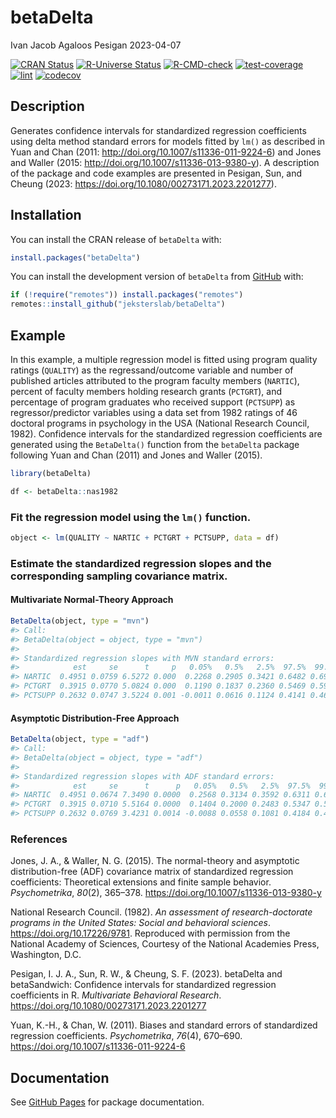 betaDelta
================
Ivan Jacob Agaloos Pesigan
2023-04-07

<!-- README.md is generated from README.Rmd. Please edit that file -->
<!-- badges: start -->

[![CRAN
Status](https://www.r-pkg.org/badges/version/betaDelta)](https://cran.r-project.org/package=betaDelta)
[![R-Universe
Status](https://jeksterslab.r-universe.dev/badges/betaDelta)](https://jeksterslab.r-universe.dev)
[![R-CMD-check](https://github.com/jeksterslab/betaDelta/workflows/R-CMD-check/badge.svg)](https://github.com/jeksterslab/betaDelta/actions)
[![test-coverage](https://github.com/jeksterslab/betaDelta/actions/workflows/test-coverage.yaml/badge.svg)](https://github.com/jeksterslab/betaDelta/actions/workflows/test-coverage.yaml)
[![lint](https://github.com/jeksterslab/betaDelta/actions/workflows/lint.yaml/badge.svg)](https://github.com/jeksterslab/betaDelta/actions/workflows/lint.yaml)
[![codecov](https://codecov.io/gh/jeksterslab/betaDelta/branch/main/graph/badge.svg?token=KVLUET3DJ6)](https://codecov.io/gh/jeksterslab/betaDelta)
<!-- badges: end -->

## Description

Generates confidence intervals for standardized regression coefficients
using delta method standard errors for models fitted by `lm()` as
described in Yuan and Chan (2011:
<http://doi.org/10.1007/s11336-011-9224-6>) and Jones and Waller (2015:
<http://doi.org/10.1007/s11336-013-9380-y>). A description of the
package and code examples are presented in Pesigan, Sun, and Cheung
(2023: <https://doi.org/10.1080/00273171.2023.2201277>).

## Installation

You can install the CRAN release of `betaDelta` with:

``` r
install.packages("betaDelta")
```

You can install the development version of `betaDelta` from
[GitHub](https://github.com/jeksterslab/betaDelta) with:

``` r
if (!require("remotes")) install.packages("remotes")
remotes::install_github("jeksterslab/betaDelta")
```

## Example

In this example, a multiple regression model is fitted using program
quality ratings (`QUALITY`) as the regressand/outcome variable and
number of published articles attributed to the program faculty members
(`NARTIC`), percent of faculty members holding research grants
(`PCTGRT`), and percentage of program graduates who received support
(`PCTSUPP`) as regressor/predictor variables using a data set from 1982
ratings of 46 doctoral programs in psychology in the USA (National
Research Council, 1982). Confidence intervals for the standardized
regression coefficients are generated using the `BetaDelta()` function
from the `betaDelta` package following Yuan and Chan (2011) and Jones
and Waller (2015).

``` r
library(betaDelta)
```

``` r
df <- betaDelta::nas1982
```

### Fit the regression model using the `lm()` function.

``` r
object <- lm(QUALITY ~ NARTIC + PCTGRT + PCTSUPP, data = df)
```

### Estimate the standardized regression slopes and the corresponding sampling covariance matrix.

#### Multivariate Normal-Theory Approach

``` r
BetaDelta(object, type = "mvn")
#> Call:
#> BetaDelta(object = object, type = "mvn")
#> 
#> Standardized regression slopes with MVN standard errors:
#>            est     se      t     p   0.05%   0.5%   2.5%  97.5%  99.5% 99.95%
#> NARTIC  0.4951 0.0759 6.5272 0.000  0.2268 0.2905 0.3421 0.6482 0.6998 0.7635
#> PCTGRT  0.3915 0.0770 5.0824 0.000  0.1190 0.1837 0.2360 0.5469 0.5993 0.6640
#> PCTSUPP 0.2632 0.0747 3.5224 0.001 -0.0011 0.0616 0.1124 0.4141 0.4649 0.5276
```

#### Asymptotic Distribution-Free Approach

``` r
BetaDelta(object, type = "adf")
#> Call:
#> BetaDelta(object = object, type = "adf")
#> 
#> Standardized regression slopes with ADF standard errors:
#>            est     se      t      p   0.05%   0.5%   2.5%  97.5%  99.5% 99.95%
#> NARTIC  0.4951 0.0674 7.3490 0.0000  0.2568 0.3134 0.3592 0.6311 0.6769 0.7335
#> PCTGRT  0.3915 0.0710 5.5164 0.0000  0.1404 0.2000 0.2483 0.5347 0.5830 0.6426
#> PCTSUPP 0.2632 0.0769 3.4231 0.0014 -0.0088 0.0558 0.1081 0.4184 0.4707 0.5353
```

### References

Jones, J. A., & Waller, N. G. (2015). The normal-theory and asymptotic
distribution-free (ADF) covariance matrix of standardized regression
coefficients: Theoretical extensions and finite sample behavior.
*Psychometrika*, *80*(2), 365–378.
<https://doi.org/10.1007/s11336-013-9380-y>

National Research Council. (1982). *An assessment of research-doctorate
programs in the United States: Social and behavioral sciences*.
<https://doi.org/10.17226/9781>. Reproduced with permission from the
National Academy of Sciences, Courtesy of the National Academies Press,
Washington, D.C.

Pesigan, I. J. A., Sun, R. W., & Cheung, S. F. (2023). betaDelta and
betaSandwich: Confidence intervals for standardized regression
coefficients in R. *Multivariate Behavioral Research*.
<https://doi.org/10.1080/00273171.2023.2201277>

Yuan, K.-H., & Chan, W. (2011). Biases and standard errors of
standardized regression coefficients. *Psychometrika*, *76*(4), 670–690.
<https://doi.org/10.1007/s11336-011-9224-6>

## Documentation

See [GitHub Pages](https://jeksterslab.github.io/betaDelta/index.html)
for package documentation.
